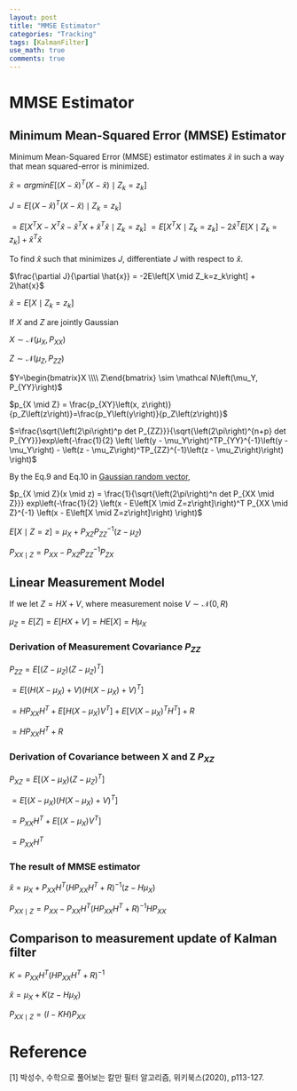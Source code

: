 ```yaml
---
layout: post
title: "MMSE Estimator"
categories: "Tracking"
tags: [KalmanFilter]
use_math: true
comments: true
---
```


# MMSE Estimator

## Minimum Mean-Squared Error (MMSE) Estimator
Minimum Mean-Squared Error (MMSE) estimator estimates $\hat{x}$ in such a way that mean squared-error is minimized.

$\hat{x} = arg min E\left[ \left(X - \hat{x}\right)^T \left(X - \hat{x}\right) \mid Z_k=z_k\right]$

$J=E\left[ \left(X - \hat{x}\right)^T \left(X - \hat{x}\right) \mid Z_k=z_k\right]$

$=E\left[X^TX - X^T\hat{x} - \hat{x}^TX + \hat{x}^T\hat{x}  \mid Z_k=z_k \right]$
$=E\left[X^T X\mid Z_k=z_k \right] - 2\hat{x}^TE\left[X\mid Z_k=z_k \right] + \hat{x}^T\hat{x}$

To find $\hat{x}$ such that minimizes $J$, differentiate $J$ with respect to $\hat{x}$.

$\frac{\partial J}{\partial \hat{x}} = -2E\left[X \mid Z_k=z_k\right] + 2\hat{x}$

$\hat{x} = E\left[X \mid Z_k=z_k\right]$



If $X$ and $Z$ are jointly Gaussian

$X \sim \mathcal N\left(\mu_X, P_{XX}\right)$

$Z \sim \mathcal N\left(\mu_Z, P_{ZZ}\right)$

$Y=\begin{bmatrix}X \\\\ Z\end{bmatrix} \sim \mathcal N\left(\mu_Y, P_{YY}\right)$

$p_{X \mid Z} = \frac{p_{XY}\left(x, z\right)}{p_Z\left(z\right)}=\frac{p_Y\left(y\right)}{p_Z\left(z\right)}$

$=\frac{\sqrt{\left(2\pi\right)^p det P_{ZZ}}}{\sqrt{\left(2\pi\right)^{n+p} det P_{YY}}}exp\left(-\frac{1}{2} \left( \left(y - \mu_Y\right)^TP_{YY}^{-1}\left(y - \mu_Y\right) - \left(z - \mu_Z\right)^TP_{ZZ}^{-1}\left(z - \mu_Z\right)\right) \right)$

By the Eq.9 and Eq.10 in [Gaussian random vector](https://trip2eee.github.io/tracking/2022/07/21/Gaussian-random-vector.html),

$p_{X \mid Z}(x \mid z) = \frac{1}{\sqrt{\left(2\pi\right)^n det P_{XX \mid Z}}} exp\left(-\frac{1}{2} \left(x - E\left[X \mid Z=z\right]\right)^T P_{XX \mid Z}^{-1} \left(x - E\left[X \mid Z=z\right]\right) \right)$

$E\left[X \mid Z=z \right] = \mu_X + P_{XZ}P_{ZZ}^{-1}(z-\mu_Z)$

$P_{XX \mid Z} = P_{XX} - P_{XZ}P_{ZZ}^{-1}P_{ZX}$


## Linear Measurement Model

If we let $Z=HX+V$, where measurement noise $V \sim \mathcal N\left(0, R\right)$

$\mu_Z = E\left[Z\right] = E\left[HX + V\right] = HE\left[X\right] = H\mu_X$

### Derivation of Measurement Covariance $P_{ZZ}$

$P_{ZZ} = E\left[\left(Z - \mu_Z\right)\left(Z - \mu_Z\right)^T\right]$

$= E\left[\left(H\left(X - \mu_X\right) + V\right) \left(H\left(X - \mu_X\right) + V\right)^T \right]$

$= HP_{XX}H^T + E\left[H\left(X-\mu_X\right)V^T\right] + E\left[V\left(X-\mu_X\right)^TH^T\right] + R$

$= HP_{XX}H^T + R$


### Derivation of Covariance between X and Z $P_{XZ}$

$P_{XZ} = E\left[\left(X - \mu_X \right)\left(Z-\mu_Z\right)^T\right]$

$=E\left[\left(X - \mu_X \right)\left(H\left(X-\mu_X\right)+V\right)^T\right]$

$=P_{XX}H^T + E\left[\left(X - \mu_X \right)V^T\right]$

$=P_{XX}H^T$


### The result of MMSE estimator

$\hat{x} = \mu_X + P_{XX}H^T \left( HP_{XX}H^T + R\right)^{-1} \left(z - H\mu_X \right)$

$P_{XX\mid Z} = P_{XX} - P_{XX}H^T\left(HP_{XX}H^T + R\right)^{-1}HP_{XX}$

## Comparison to measurement update of Kalman filter

$K = P_{XX}H^T\left(HP_{XX}H^T + R\right)^{-1}$

$\hat{x} = \mu_X + K\left(z - H\mu_X\right)$

$P_{XX \mid Z} = \left(I - KH\right)P_{XX}$


# Reference
[1] 박성수, 수학으로 풀어보는 칼만 필터 알고리즘, 위키북스(2020), p113-127.

